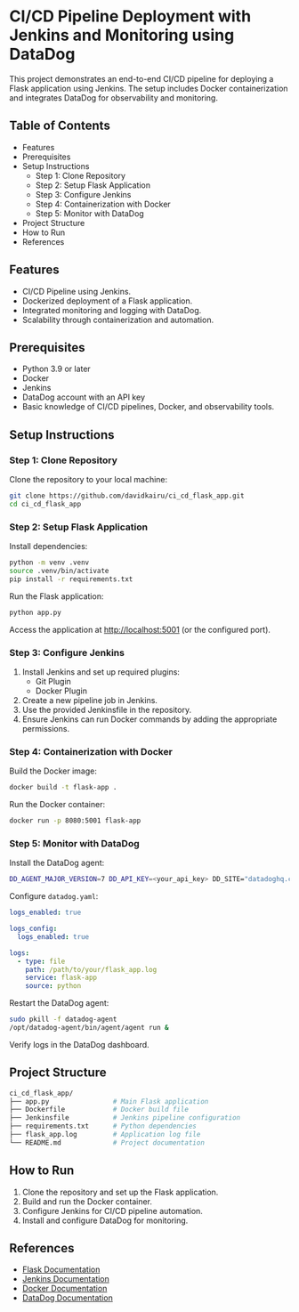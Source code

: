 # CI/CD Pipeline Deployment with Jenkins and Monitoring using DataDog

This project demonstrates an end-to-end CI/CD pipeline for deploying a Flask application using Jenkins. The setup includes Docker containerization and integrates DataDog for observability and monitoring.

## Table of Contents
- Features
- Prerequisites
- Setup Instructions
  - Step 1: Clone Repository
  - Step 2: Setup Flask Application
  - Step 3: Configure Jenkins
  - Step 4: Containerization with Docker
  - Step 5: Monitor with DataDog
- Project Structure
- How to Run
- References

## Features
- CI/CD Pipeline using Jenkins.
- Dockerized deployment of a Flask application.
- Integrated monitoring and logging with DataDog.
- Scalability through containerization and automation.

## Prerequisites
- Python 3.9 or later
- Docker
- Jenkins
- DataDog account with an API key
- Basic knowledge of CI/CD pipelines, Docker, and observability tools.

## Setup Instructions

### Step 1: Clone Repository
Clone the repository to your local machine:

```bash
git clone https://github.com/davidkairu/ci_cd_flask_app.git
cd ci_cd_flask_app
```

### Step 2: Setup Flask Application
Install dependencies:

```bash
python -m venv .venv
source .venv/bin/activate
pip install -r requirements.txt
```

Run the Flask application:

```bash
python app.py
```

Access the application at [http://localhost:5001](http://localhost:5001) (or the configured port).

### Step 3: Configure Jenkins
1. Install Jenkins and set up required plugins:
   - Git Plugin
   - Docker Plugin
2. Create a new pipeline job in Jenkins.
3. Use the provided Jenkinsfile in the repository.
4. Ensure Jenkins can run Docker commands by adding the appropriate permissions.

### Step 4: Containerization with Docker
Build the Docker image:

```bash
docker build -t flask-app .
```

Run the Docker container:

```bash
docker run -p 8080:5001 flask-app
```

### Step 5: Monitor with DataDog
Install the DataDog agent:

```bash
DD_AGENT_MAJOR_VERSION=7 DD_API_KEY=<your_api_key> DD_SITE="datadoghq.com" bash -c "$(curl -L https://s3.amazonaws.com/dd-agent/scripts/install_mac_os.sh)"
```

Configure `datadog.yaml`:

```yaml
logs_enabled: true

logs_config:
  logs_enabled: true

logs:
  - type: file
    path: /path/to/your/flask_app.log
    service: flask-app
    source: python
```

Restart the DataDog agent:

```bash
sudo pkill -f datadog-agent
/opt/datadog-agent/bin/agent/agent run &
```

Verify logs in the DataDog dashboard.

## Project Structure
```bash
ci_cd_flask_app/
├── app.py                # Main Flask application
├── Dockerfile            # Docker build file
├── Jenkinsfile           # Jenkins pipeline configuration
├── requirements.txt      # Python dependencies
├── flask_app.log         # Application log file
└── README.md             # Project documentation
```

## How to Run
1. Clone the repository and set up the Flask application.
2. Build and run the Docker container.
3. Configure Jenkins for CI/CD pipeline automation.
4. Install and configure DataDog for monitoring.


## References
- [Flask Documentation](https://flask.palletsprojects.com/)
- [Jenkins Documentation](https://www.jenkins.io/doc/)
- [Docker Documentation](https://docs.docker.com/)
- [DataDog Documentation](https://docs.datadoghq.com/)


